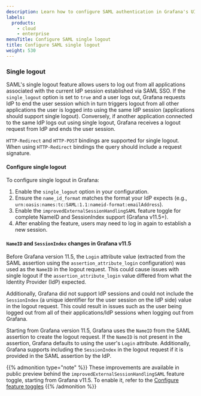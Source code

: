 ```yaml
---
description: Learn how to configure SAML authentication in Grafana's UI.
labels:
  products:
    - cloud
    - enterprise
menuTitle: Configure SAML single logout
title: Configure SAML single logout
weight: 530
---
```


### Single logout

SAML's single logout feature allows users to log out from all applications associated with the current IdP session established via SAML SSO. If the `single_logout` option is set to `true` and a user logs out, Grafana requests IdP to end the user session which in turn triggers logout from all other applications the user is logged into using the same IdP session (applications should support single logout). Conversely, if another application connected to the same IdP logs out using single logout, Grafana receives a logout request from IdP and ends the user session.

`HTTP-Redirect` and `HTTP-POST` bindings are supported for single logout.
When using `HTTP-Redirect` bindings the query should include a request signature.

#### Configure single logout

To configure single logout in Grafana:

1. Enable the `single_logout` option in your configuration.
2. Ensure the `name_id_format` matches the format your IdP expects (e.g., `urn:oasis:names:tc:SAML:1.1:nameid-format:emailAddress`).
3. Enable the `improvedExternalSessionHandlingSAML` feature toggle for complete NameID and SessionIndex support (Grafana v11.5+).
4. After enabling the feature, users may need to log in again to establish a new session.

#### `NameID` and `SessionIndex` changes in Grafana v11.5

Before Grafana version 11.5, the `Login` attribute value (extracted from the SAML assertion using the `assertion_attribute_login` configuration) was used as the `NameID` in the logout request. This could cause issues with single logout if the `assertion_attribute_login` value differed from what the Identity Provider (IdP) expected.

Additionally, Grafana did not support IdP sessions and could not include the `SessionIndex` (a unique identifier for the user session on the IdP side) value in the logout request. This could result in issues such as the user being logged out from all of their applications/IdP sessions when logging out from Grafana.

Starting from Grafana version 11.5, Grafana uses the `NameID` from the SAML assertion to create the logout request. If the `NameID` is not present in the assertion, Grafana defaults to using the user's `Login` attribute. Additionally, Grafana supports including the `SessionIndex` in the logout request if it is provided in the SAML assertion by the IdP.

{{% admonition type="note" %}}
These improvements are available in public preview behind the `improvedExternalSessionHandlingSAML` feature toggle, starting from Grafana v11.5. To enable it, refer to the [Configure feature toggles](/docs/grafana/<GRAFANA_VERSION>/setup-grafana/configure-grafana/feature-toggles/)
{{% /admonition %}}
